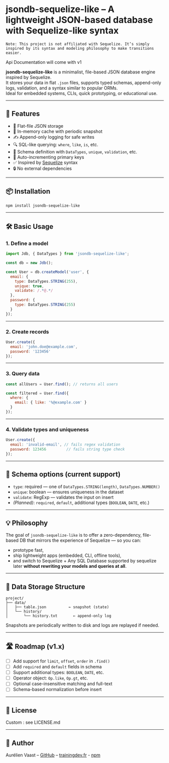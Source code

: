 # jsondb-sequelize-like – A lightweight JSON-based database with Sequelize-like syntax

```
Note: This project is not affiliated with Sequelize. It’s simply inspired by its syntax and modeling philosophy to make transitions easier.
```

Api Documentation will come with v1

**jsondb-sequelize-like** is a minimalist, file-based JSON database engine inspired by Sequelize.  
It stores your data in flat `.json` files, supports typed schemas, append-only logs, validation, and a syntax similar to popular ORMs.  
Ideal for embedded systems, CLIs, quick prototyping, or educational use.

---

## 🚀 Features

- 💾 Flat-file JSON storage
- 🧠 In-memory cache with periodic snapshot
- ✍️ Append-only logging for safe writes
- 🔍 SQL-like querying: `where`, `like`, `is`, etc.
- 🧱 Schema definition with `DataTypes`, `unique`, `validation`, etc.
- 🎯 Auto-incrementing primary keys
- ✅ Inspired by [Sequelize](https://sequelize.org) syntax
- 🔒 No external dependencies

---

## 📦 Installation

```bash
npm install jsondb-sequelize-like
```

---

## 🛠️ Basic Usage

### 1. Define a model

```js
import Jdb, { DataTypes } from 'jsondb-sequelize-like';

const db = new Jdb();

const User = db.createModel('user', {
  email: {
    type: DataTypes.STRING(255),
    unique: true,
    validate: /.*@.*/
  },
  password: {
    type: DataTypes.STRING(255)
  }
});
```

---

### 2. Create records

```js
User.create({
  email: 'john.doe@example.com',
  password: '123456'
});
```

---

### 3. Query data

```js
const allUsers = User.find(); // returns all users

const filtered = User.find({
  where: {
    email: { like: '%@example.com' }
  }
});
```

---

### 4. Validate types and uniqueness

```js
User.create({
  email: 'invalid-email', // fails regex validation
  password: 123456         // fails string type check
});
```

---

## 🧪 Schema options (current support)

- `type`: required — one of `DataTypes.STRING(length)`, `DataTypes.NUMBER()`
- `unique`: boolean — ensures uniqueness in the dataset
- `validate`: RegExp — validates the input on insert
- *(Planned)*: `required`, `default`, additional types (`BOOLEAN`, `DATE`, etc.)

---

## 💡 Philosophy

The goal of `jsondb-sequelize-like` is to offer a zero-dependency, file-based DB that mirrors the experience of Sequelize — so you can:
- prototype fast,
- ship lightweight apps (embedded, CLI, offline tools),
- and switch to Sequelize + Any SQL Database supported by sequelize later **without rewriting your models and queries at all**.

---

## 📁 Data Storage Structure

```
project/
├── data/
│   ├── table.json          ← snapshot (state)
│   └── history/
│       └── history.txt       ← append-only log
```

Snapshots are periodically written to disk and logs are replayed if needed.

---

## 🛣️ Roadmap (v1.x)

- [ ] Add support for `limit`, `offset`, `order` in `.find()`
- [ ] Add `required` and `default` fields in schema
- [ ] Support additional types: `BOOLEAN`, `DATE`, etc.
- [ ] Operator object: `Op.like`, `Op.gt`, etc.
- [ ] Optional case-insensitive matching and full-text
- [ ] Schema-based normalization before insert

---

## 📄 License

Custom : see LICENSE.md

---

## 🙌 Author

Aurélien Vaast – [GitHub](https://github.com/training-dev-fr/jsondb-sequelize-like) – [trainingdev.fr](https://training-dev.fr) - [npm](https://www.npmjs.com/package/jsondb-sequelize-like)
